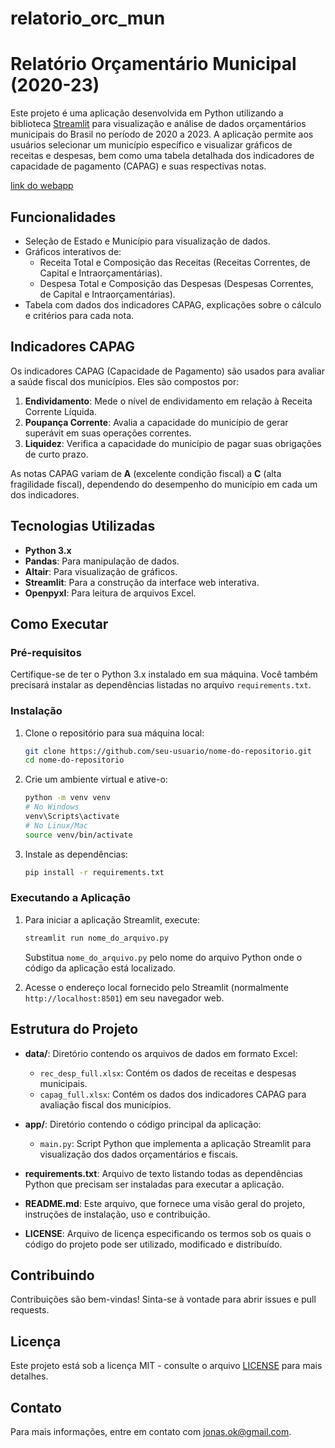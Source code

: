 # relatorio_orc_mun
# Relatório Orçamentário Municipal (2020-23)

Este projeto é uma aplicação desenvolvida em Python utilizando a biblioteca [Streamlit](https://streamlit.io/) para visualização e análise de dados orçamentários municipais do Brasil no período de 2020 a 2023. A aplicação permite aos usuários selecionar um município específico e visualizar gráficos de receitas e despesas, bem como uma tabela detalhada dos indicadores de capacidade de pagamento (CAPAG) e suas respectivas notas.

[link do webapp](https://relatoriomunicipal.streamlit.app/)

## Funcionalidades

- Seleção de Estado e Município para visualização de dados.
- Gráficos interativos de:
  - Receita Total e Composição das Receitas (Receitas Correntes, de Capital e Intraorçamentárias).
  - Despesa Total e Composição das Despesas (Despesas Correntes, de Capital e Intraorçamentárias).
- Tabela com dados dos indicadores CAPAG, explicações sobre o cálculo e critérios para cada nota.

## Indicadores CAPAG

Os indicadores CAPAG (Capacidade de Pagamento) são usados para avaliar a saúde fiscal dos municípios. Eles são compostos por:

1. **Endividamento**: Mede o nível de endividamento em relação à Receita Corrente Líquida.
2. **Poupança Corrente**: Avalia a capacidade do município de gerar superávit em suas operações correntes.
3. **Liquidez**: Verifica a capacidade do município de pagar suas obrigações de curto prazo.

As notas CAPAG variam de **A** (excelente condição fiscal) a **C** (alta fragilidade fiscal), dependendo do desempenho do município em cada um dos indicadores.

## Tecnologias Utilizadas

- **Python 3.x**
- **Pandas**: Para manipulação de dados.
- **Altair**: Para visualização de gráficos.
- **Streamlit**: Para a construção da interface web interativa.
- **Openpyxl**: Para leitura de arquivos Excel.

## Como Executar

### Pré-requisitos

Certifique-se de ter o Python 3.x instalado em sua máquina. Você também precisará instalar as dependências listadas no arquivo `requirements.txt`.

### Instalação

1. Clone o repositório para sua máquina local:

    ```bash
    git clone https://github.com/seu-usuario/nome-do-repositorio.git
    cd nome-do-repositorio
    ```

2. Crie um ambiente virtual e ative-o:

    ```bash
    python -m venv venv
    # No Windows
    venv\Scripts\activate
    # No Linux/Mac
    source venv/bin/activate
    ```

3. Instale as dependências:

    ```bash
    pip install -r requirements.txt
    ```

### Executando a Aplicação

1. Para iniciar a aplicação Streamlit, execute:

    ```bash
    streamlit run nome_do_arquivo.py
    ```

   Substitua `nome_do_arquivo.py` pelo nome do arquivo Python onde o código da aplicação está localizado.

2. Acesse o endereço local fornecido pelo Streamlit (normalmente `http://localhost:8501`) em seu navegador web.

## Estrutura do Projeto

- **data/**: Diretório contendo os arquivos de dados em formato Excel:
  - `rec_desp_full.xlsx`: Contém os dados de receitas e despesas municipais.
  - `capag_full.xlsx`: Contém os dados dos indicadores CAPAG para avaliação fiscal dos municípios.

- **app/**: Diretório contendo o código principal da aplicação:
  - `main.py`: Script Python que implementa a aplicação Streamlit para visualização dos dados orçamentários e fiscais.

- **requirements.txt**: Arquivo de texto listando todas as dependências Python que precisam ser instaladas para executar a aplicação.

- **README.md**: Este arquivo, que fornece uma visão geral do projeto, instruções de instalação, uso e contribuição.

- **LICENSE**: Arquivo de licença especificando os termos sob os quais o código do projeto pode ser utilizado, modificado e distribuído.


## Contribuindo

Contribuições são bem-vindas! Sinta-se à vontade para abrir issues e pull requests.

## Licença

Este projeto está sob a licença MIT - consulte o arquivo [LICENSE](LICENSE) para mais detalhes.

## Contato

Para mais informações, entre em contato com [jonas.ok@gmail.com](mailto:jonas.ok@gmail.com).
